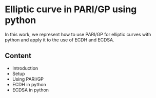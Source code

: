 
# Elliptic curve in PARI/GP using python

In this work, we represent how to use PARI/GP for elliptic curves with python and apply it to the use of ECDH and ECDSA.


## Content
- Introduction
- Setup
- Using PARI/GP
- ECDH in python
- ECDSA in python
